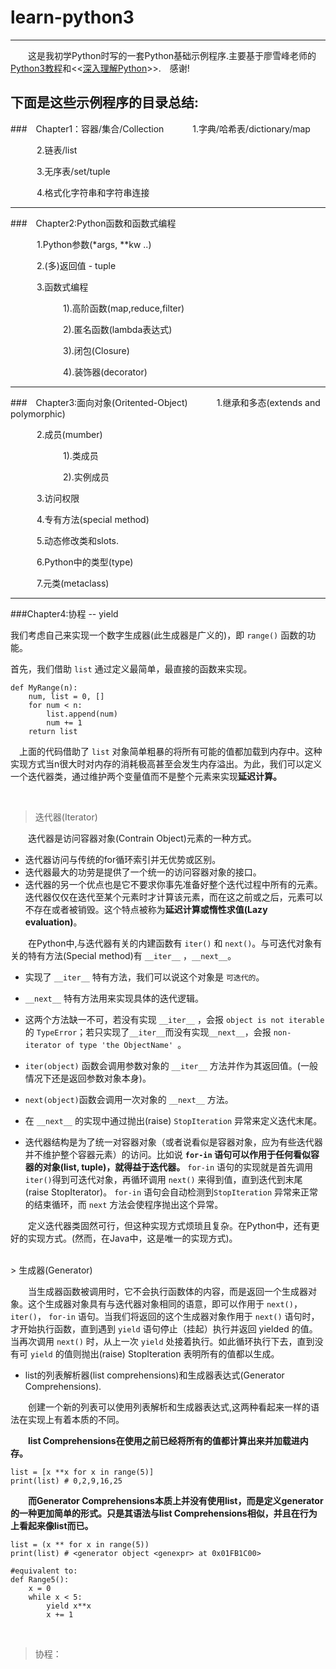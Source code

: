 # learn-python3
----
&emsp;&emsp;这是我初学Python时写的一套Python基础示例程序.主要基于廖雪峰老师的<a href="http://www.liaoxuefeng.com/wiki/0014316089557264a6b348958f449949df42a6d3a2e542c000">Python3教程</a>和&lt;&lt;<a href="https://book.douban.com/subject/1440658/">深入理解Python</a>&gt;&gt;.&emsp;感谢!

下面是这些示例程序的目录总结:
---
###&emsp;Chapter1：容器/集合/Collection
&emsp;&emsp;&emsp;1.字典/哈希表/dictionary/map         

&emsp;&emsp;&emsp;2.链表/list            	 

&emsp;&emsp;&emsp;3.无序表/set/tuple

&emsp;&emsp;&emsp;4.格式化字符串和字符串连接

---
###&emsp;Chapter2:Python函数和函数式编程

&emsp;&emsp;&emsp;1.Python参数(*args, **kw ..)     

&emsp;&emsp;&emsp;2.(多)返回值 - tuple      

&emsp;&emsp;&emsp;3.函数式编程&emsp;&emsp;&emsp;&emsp;&emsp;&emsp;&emsp;&emsp;&emsp;&emsp;

&emsp;&emsp;&emsp;&emsp;&emsp;&emsp;1).高阶函数(map,reduce,filter)

&emsp;&emsp;&emsp;&emsp;&emsp;&emsp;2).匿名函数(lambda表达式)

&emsp;&emsp;&emsp;&emsp;&emsp;&emsp;3).闭包(Closure)

&emsp;&emsp;&emsp;&emsp;&emsp;&emsp;4).装饰器(decorator)


---
###&emsp;Chapter3:面向对象(Oritented-Object)
&emsp;&emsp;&emsp;1.继承和多态(extends and polymorphic)     

&emsp;&emsp;&emsp;2.成员(mumber)

&emsp;&emsp;&emsp;&emsp;&emsp;&emsp;1).类成员

&emsp;&emsp;&emsp;&emsp;&emsp;&emsp;2).实例成员

&emsp;&emsp;&emsp;3.访问权限 

&emsp;&emsp;&emsp;4.专有方法(special method)

&emsp;&emsp;&emsp;5.动态修改类和slots.

&emsp;&emsp;&emsp;6.Python中的类型(type)

&emsp;&emsp;&emsp;7.元类(metaclass)

---
###Chapter4:协程 -- yield

我们考虑自己来实现一个数字生成器(此生成器是广义的)，即 `range()` 函数的功能。

首先，我们借助 `list` 通过定义最简单，最直接的函数来实现。
	
	def MyRange(n):
		num, list = 0, []
		for num < n:
			list.append(num)
			num += 1
		return list

&emsp;上面的代码借助了 `list` 对象简单粗暴的将所有可能的值都加载到内存中。这种实现方式当n很大时对内存的消耗极高甚至会发生内存溢出。为此，我们可以定义一个迭代器类，通过维护两个变量值而不是整个元素来实现**延迟计算。**

<br/>


> 迭代器(Iterator)
	
&emsp;&emsp;迭代器是访问容器对象(Contrain Object)元素的一种方式。

- 迭代器访问与传统的for循环索引并无优势或区别。
- 迭代器最大的功劳是提供了一个统一的访问容器对象的接口。
- 迭代器的另一个优点也是它不要求你事先准备好整个迭代过程中所有的元素。迭代器仅仅在迭代至某个元素时才计算该元素，而在这之前或之后，元素可以不存在或者被销毁。这个特点被称为**延迟计算或惰性求值(Lazy evaluation)**。

&emsp;&emsp;在Python中,与迭代器有关的内建函数有 `iter()` 和 `next()`。与可迭代对象有关的特有方法(Special method)有 `__iter__` ，`__next__`。

- 实现了 `__iter__` 特有方法，我们可以说这个对象是 `可迭代的`。

- `__next__` 特有方法用来实现具体的迭代逻辑。

- 这两个方法缺一不可，若没有实现 `__iter__` ，会报 `object is not iterable` 的 `TypeError`；若只实现了`__iter__`而没有实现`__next__`，会报 `non-iterator of type 'the ObjectName' `。	

- `iter(object)` 函数会调用参数对象的 `__iter__` 方法并作为其返回值。(一般情况下还是返回参数对象本身)。

- `next(object)`函数会调用一次对象的 `__next__` 方法。

- 在 `__next__` 的实现中通过抛出(raise) `StopIteration` 异常来定义迭代末尾。

- 迭代器结构是为了统一对容器对象（或者说看似是容器对象，应为有些迭代器并不维护整个容器元素）的访问。比如说 **`for-in` 语句可以作用于任何看似容器的对象(list, tuple)，就得益于迭代器。** `for-in` 语句的实现就是首先调用 `iter()`得到可迭代对象，再循环调用 `next()` 来得到值，直到迭代到末尾(raise StopIterator)。 `for-in` 语句会自动检测到`StopIteration` 异常来正常的结束循环，而 `next` 方法会使程序抛出这个异常。


 &emsp;&emsp;定义迭代器类固然可行，但这种实现方式烦琐且复杂。在Python中，还有更好的实现方式。(然而，在Java中，这是唯一的实现方式)。

<br/>
> 生成器(Generator)

&emsp;&emsp;当生成器函数被调用时，它不会执行函数体的内容，而是返回一个生成器对象。这个生成器对象具有与迭代器对象相同的语意，即可以作用于 `next()`，`iter()`， `for-in` 语句。当我们将返回的这个生成器对象作用于 `next()` 语句时，才开始执行函数，直到遇到 `yield` 语句停止（挂起）执行并返回 yielded 的值。当再次调用 `next()` 时，从上一次 `yield` 处接着执行。如此循环执行下去，直到没有可 `yield` 的值则抛出(raise) StopIteration 表明所有的值都以生成。


- list的列表解析器(list comprehensions)和生成器表达式(Generator Comprehensions).

&emsp;&emsp;创建一个新的列表可以使用列表解析和生成器表达式,这两种看起来一样的语法在实现上有着本质的不同。

&emsp;&emsp;**list Comprehensions在使用之前已经将所有的值都计算出来并加载进内存。**
	
	list = [x **x for x in range(5)]
	print(list) # 0,2,9,16,25

&emsp;&emsp;**而Generator Comprehensions本质上并没有使用list，而是定义generator的一种更加简单的形式。只是其语法与list Comprehensions相似，并且在行为上看起来像list而已。**

	list = (x ** for x in range(5))
	print(list) # <generator object <genexpr> at 0x01FB1C00>
	
	#equivalent to:
	def Range5():
		x = 0
		while x < 5:
			yield x**x
			x += 1

<br/>

>协程：

	
	



